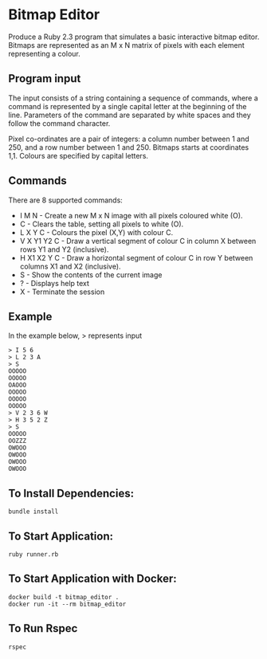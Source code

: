 # Bitmap Editor

Produce a Ruby 2.3 program that simulates a basic interactive bitmap editor.
Bitmaps are represented as an M x N matrix of pixels with each element
representing a colour.

## Program input

The input consists of a string containing a sequence of commands, where
a command is represented by a single capital letter at the beginning of the line.
Parameters of the command are separated by white spaces and they follow the command character.

Pixel co-ordinates are a pair of integers: a column number between 1 and 250, and a row number between 1 and 250. Bitmaps starts at coordinates 1,1. Colours are specified by capital letters.

## Commands

There are 8 supported commands:

* I M N - Create a new M x N image with all pixels coloured white (O).
* C - Clears the table, setting all pixels to white (O).
* L X Y C - Colours the pixel (X,Y) with colour C.
* V X Y1 Y2 C - Draw a vertical segment of colour C in column X between rows Y1 and Y2 (inclusive).
* H X1 X2 Y C - Draw a horizontal segment of colour C in row Y between columns X1 and X2 (inclusive).
* S - Show the contents of the current image
* ? - Displays help text
* X - Terminate the session

## Example

In the example below, > represents input

```
> I 5 6
> L 2 3 A
> S
OOOOO
OOOOO
OAOOO
OOOOO
OOOOO
OOOOO
> V 2 3 6 W
> H 3 5 2 Z
> S
OOOOO
OOZZZ
OWOOO
OWOOO
OWOOO
OWOOO
```

##  To Install Dependencies:
```
bundle install
```

##  To Start Application:

```
ruby runner.rb
```
##  To Start Application with Docker:

```
docker build -t bitmap_editor .
docker run -it --rm bitmap_editor
```

## To Run Rspec

```
rspec
```